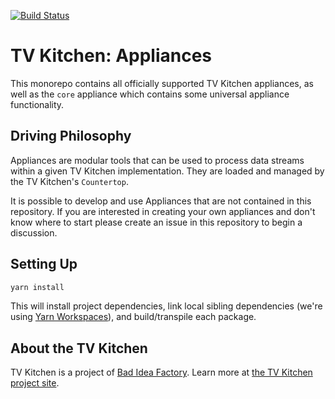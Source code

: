 [![Build Status](https://travis-ci.com/tvkitchen/appliances.svg?branch=master)](https://travis-ci.com/tvkitchen/appliances)

# TV Kitchen: Appliances

This monorepo contains all officially supported TV Kitchen appliances, as well as the `core` appliance which contains some universal appliance functionality.

## Driving Philosophy

Appliances are modular tools that can be used to process data streams within a given TV Kitchen implementation. They are loaded and managed by the TV Kitchen's `Countertop`.


It is possible to develop and use Appliances that are not contained in this repository. If you are interested in creating your own appliances and don't know where to start please create an issue in this repository to begin a discussion.

## Setting Up

```sh
yarn install
```

This will install project dependencies, link local sibling dependencies (we're using [Yarn Workspaces](https://classic.yarnpkg.com/en/docs/workspaces/)), and build/transpile each package.

## About the TV Kitchen

TV Kitchen is a project of [Bad Idea Factory](https://biffud.com).  Learn more at [the TV Kitchen project site](https://tv.kitchen).
